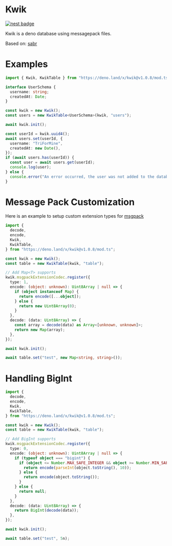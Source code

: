 # Kwik

[![nest badge](https://nest.land/badge.svg)](https://nest.land/package/Kwik)

Kwik is a deno database using messagepack files.

Based on: [sabr](https://deno.land/x/sabr)

# Examples

```ts
import { Kwik, KwikTable } from "https://deno.land/x/kwik@v1.0.8/mod.ts";

interface UserSchema {
  username: string;
  createdAt: Date;
}

const kwik = new Kwik();
const users = new KwikTable<UserSchema>(kwik, "users");

await kwik.init();

const userId = kwik.uuid4();
await users.set(userId, {
  username: "TriForMine",
  createdAt: new Date(),
});
if (await users.has(userId)) {
  const user = await users.get(userId);
  console.log(user);
} else {
  console.error("An error occurred, the user was not added to the database.");
}
```

# Message Pack Customization

Here is an example to setup custom extension types for
[msgpack](https://deno.land/x/msgpack_javascript@v2.7.1#extension-types)

```ts
import {
  decode,
  encode,
  Kwik,
  KwikTable,
} from "https://deno.land/x/kwik@v1.0.8/mod.ts";

const kwik = new Kwik();
const table = new KwikTable(kwik, "table");

// Add Map<T> supports
kwik.msgpackExtensionCodec.register({
  type: 1,
  encode: (object: unknown): Uint8Array | null => {
    if (object instanceof Map) {
      return encode([...object]);
    } else {
      return new Uint8Array(0);
    }
  },
  decode: (data: Uint8Array) => {
    const array = decode(data) as Array<[unknown, unknown]>;
    return new Map(array);
  },
});

await kwik.init();

await table.set("test", new Map<string, string>());
```

# Handling BigInt
```ts
import {
  decode,
  encode,
  Kwik,
  KwikTable,
} from "https://deno.land/x/kwik@v1.0.8/mod.ts";

const kwik = new Kwik();
const table = new KwikTable(kwik, "table");

// Add BigInt supports
kwik.msgpackExtensionCodec.register({
  type: 0,
  encode: (object: unknown): Uint8Array | null => {
    if (typeof object === "bigint") {
      if (object <= Number.MAX_SAFE_INTEGER && object >= Number.MIN_SAFE_INTEGER) {
        return encode(parseInt(object.toString(), 10));
      } else {
        return encode(object.toString());
      }
    } else {
      return null;
    }
  },
  decode: (data: Uint8Array) => {
    return BigInt(decode(data));
  },
});

await kwik.init();

await table.set("test", 5n);
```

